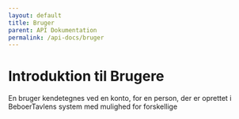 ```yaml
---
layout: default
title: Bruger
parent: API Dokumentation
permalink: /api-docs/bruger
---
```

# Introduktion til Brugere
En bruger kendetegnes ved en konto, for en person, der er oprettet i BeboerTavlens system med mulighed for forskellige 

``` 

``` 